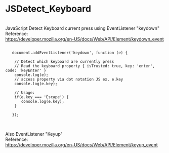 # JSDetect_Keyboard
<br /> JavaScript Detect Keyboard current press using EventListener "keydown"
<br /> Reference:
<br /> https://developer.mozilla.org/en-US/docs/Web/API/Element/keydown_event 

```JS
   
   document.addEventListener('keydown', function (e) {

    // Detect which keyboard are currently press
    // Read the keyboard property { isTrusted: true, key: 'enter', code: 'keyEnter' }
    console.log(e);
    // access property via dot notation JS ex. e.key
    console.log(e.key);

    // Usage: 
    if(e.key === 'Escape') {
       console.log(e.key);
    }

   });
   
```

<br /> Also EventListener "Keyup" 
<br /> Reference: 
<br /> https://developer.mozilla.org/en-US/docs/Web/API/Element/keyup_event <br />
